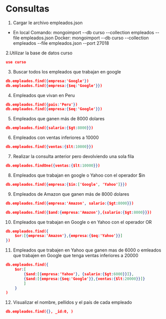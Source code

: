 # Consultas 

1. Cargar le archivo empleados.json

- En local
    Comando: 
    mongoimport --db  curso --collection empleados --file empleados.json
    Docker:
    mongoimport --db curso --collection empleados --file empleados.json --port 27018 


2.Utilizar la base de datos curso

```json
use curso
```
3. Buscar todos los empleados que trabajan en google
```json
db.empleados.find({empresa:'Google'})
db.empleados.find({empresa:{$eq:'Google'}})
```

4. Empleados que vivan en Peru
```json
db.empleados.find({pais:'Peru'})
db.empleados.find({empresa:{$eq:'Google'}})
```
5. Empleados que ganen más de 8000 dolares
```json
db.empleados.find({salario:{$gt:8000}})
```
6. Empleados con ventas inferiores a 10000
```json
db.empleados.find({ventas:{$lt:10000}})
```
7. Realizar la consulta anterior pero devolviendo una sola fila
```json
db.empleados.findOne({ventas:{$lt:10000}})
```
8. Empleados que trabajan en google o Yahoo con el operador $in
```json
db.empleados.find({empresa:{$in:['Google', 'Yahoo']}})
```
9. Empleados de Amazon que ganen más de 8000 dolares 
```json
db.empleados.find({empresa:'Amazon', salario:{$gt:8000}})

db.empleados.find({$and:{empresa:'Amazon'},{salario:{$gt:8000}}})
```
10. Empleados que trabajan en Google o en Yahoo con el operador OR
```json
db.empleados.find({
    $or:[{empresa:'Amazon'},{empresa:{$eq:'Yahoo'}}]
})
```
11. Empleados que trabajen en Yahoo que ganen mas de 6000 o emleados que trabajen en Google que tenga ventas inferiores a 20000
```json
db.empleados.find({
    $or:[
        {$and:[{empresa:'Yahoo'}, {salario:{$gt:6000}}]},
        {$and:[{empresa:{$eq:'Google'}},{ventas:{$lt:20000}}]}
        ]
    }
)

```

12. Visualizar el nombre, pellidos y el país de cada empleado  
```json
db.empleados.find({}, _id:0, )

```
